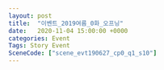 ```yaml
---
layout: post
title:  "이벤트_2019여름_0화_오프닝"
date:   2020-11-04 15:00:00 +0000
categories: Event
Tags: Story Event
SceneCode: ["scene_evt190627_cp0_q1_s10"]
---
```

